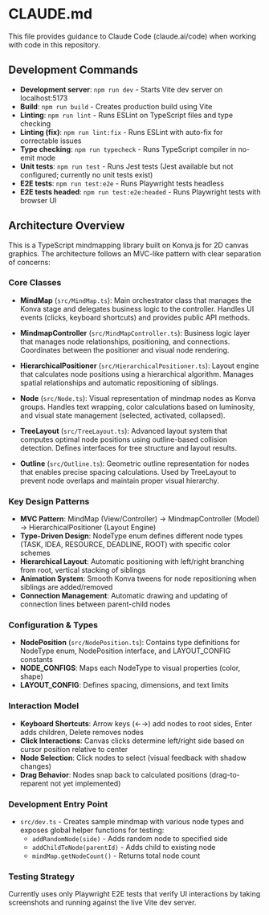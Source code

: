 # CLAUDE.md

This file provides guidance to Claude Code (claude.ai/code) when working with code in this repository.

## Development Commands

- **Development server**: `npm run dev` - Starts Vite dev server on localhost:5173
- **Build**: `npm run build` - Creates production build using Vite
- **Linting**: `npm run lint` - Runs ESLint on TypeScript files and type checking
- **Linting (fix)**: `npm run lint:fix` - Runs ESLint with auto-fix for correctable issues
- **Type checking**: `npm run typecheck` - Runs TypeScript compiler in no-emit mode
- **Unit tests**: `npm run test` - Runs Jest tests (Jest available but not configured; currently no unit tests exist)
- **E2E tests**: `npm run test:e2e` - Runs Playwright tests headless
- **E2E tests headed**: `npm run test:e2e:headed` - Runs Playwright tests with browser UI

## Architecture Overview

This is a TypeScript mindmapping library built on Konva.js for 2D canvas graphics. The architecture follows an MVC-like pattern with clear separation of concerns:

### Core Classes

- **MindMap** (`src/MindMap.ts`): Main orchestrator class that manages the Konva stage and delegates business logic to the controller. Handles UI events (clicks, keyboard shortcuts) and provides public API methods.

- **MindmapController** (`src/MindMapController.ts`): Business logic layer that manages node relationships, positioning, and connections. Coordinates between the positioner and visual node rendering.

- **HierarchicalPositioner** (`src/HierarchicalPositioner.ts`): Layout engine that calculates node positions using a hierarchical algorithm. Manages spatial relationships and automatic repositioning of siblings.

- **Node** (`src/Node.ts`): Visual representation of mindmap nodes as Konva groups. Handles text wrapping, color calculations based on luminosity, and visual state management (selected, activated, collapsed).

- **TreeLayout** (`src/TreeLayout.ts`): Advanced layout system that computes optimal node positions using outline-based collision detection. Defines interfaces for tree structure and layout results.

- **Outline** (`src/Outline.ts`): Geometric outline representation for nodes that enables precise spacing calculations. Used by TreeLayout to prevent node overlaps and maintain proper visual hierarchy.

### Key Design Patterns

- **MVC Pattern**: MindMap (View/Controller) → MindmapController (Model) → HierarchicalPositioner (Layout Engine)
- **Type-Driven Design**: NodeType enum defines different node types (TASK, IDEA, RESOURCE, DEADLINE, ROOT) with specific color schemes
- **Hierarchical Layout**: Automatic positioning with left/right branching from root, vertical stacking of siblings
- **Animation System**: Smooth Konva tweens for node repositioning when siblings are added/removed
- **Connection Management**: Automatic drawing and updating of connection lines between parent-child nodes

### Configuration & Types

- **NodePosition** (`src/NodePosition.ts`): Contains type definitions for NodeType enum, NodePosition interface, and LAYOUT_CONFIG constants
- **NODE_CONFIGS**: Maps each NodeType to visual properties (color, shape)
- **LAYOUT_CONFIG**: Defines spacing, dimensions, and text limits

### Interaction Model

- **Keyboard Shortcuts**: Arrow keys (←→) add nodes to root sides, Enter adds children, Delete removes nodes
- **Click Interactions**: Canvas clicks determine left/right side based on cursor position relative to center
- **Node Selection**: Click nodes to select (visual feedback with shadow changes)
- **Drag Behavior**: Nodes snap back to calculated positions (drag-to-reparent not yet implemented)

### Development Entry Point

- `src/dev.ts` - Creates sample mindmap with various node types and exposes global helper functions for testing:
  - `addRandomNode(side)` - Adds random node to specified side
  - `addChildToNode(parentId)` - Adds child to existing node
  - `mindMap.getNodeCount()` - Returns total node count

### Testing Strategy

Currently uses only Playwright E2E tests that verify UI interactions by taking screenshots and running against the live Vite dev server.